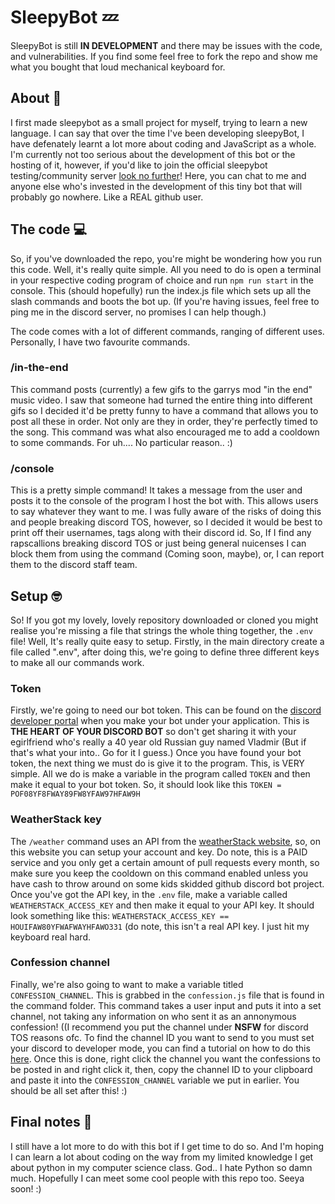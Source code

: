 # SleepyBot 💤
SleepyBot is still **IN DEVELOPMENT** and there may be issues with the code, and vulnerabilities. If you find some feel free to fork the repo and show me what you bought that loud mechanical keyboard for. 

## About 🤔
I first made sleepybot as a small project for myself, trying to learn a new language. I can say that over the time I've been developing sleepyBot, I have defenately learnt a lot more about coding and JavaScript as a whole. I'm currently not too serious about the development of this bot or the hosting of it, however, if you'd like to join the official sleepybot testing/community server [look no further](https://discord.gg/kAPnbR8H)! Here, you can chat to me and anyone else who's invested in the development of this tiny bot that will probably go nowhere. Like a REAL github user.
## The code 💻
So, if you've downloaded the repo, you're might be wondering how you run this code. Well, it's really quite simple. All you need to do is open a terminal in your respective coding program of choice and run ``npm run start`` in the console. This (should hopefully) run the index.js file which sets up all the slash commands and boots the bot up. (If you're having issues, feel free to ping me in the discord server, no promises I can help though.)

The code comes with a lot of different commands, ranging of different uses. Personally, I have two favourite commands.
### /in-the-end
This command posts (currently) a few gifs to the garrys mod "in the end" music video. I saw that someone had turned the entire thing into different gifs so I decided it'd be pretty funny to have a command that allows you to post all these in order. Not only are they in order, they're perfectly timed to the song. This command was what also encouraged me to add a cooldown to some commands. For uh.... No particular reason.. :)
### /console
This is a pretty simple command! It takes a message from the user and posts it to the console of the program I host the bot with. This allows users to say whatever they want to me. I was fully aware of the risks of doing this and people breaking discord TOS, however, so I decided it would be best to print off their usernames, tags along with their discord id. So, If I find any rapscallions breaking discord TOS or just being general nuicenses I can block them from using the command (Coming soon, maybe), or, I can report them to the discord staff team.
## Setup 🤓
So! If you got my lovely, lovely repository downloaded or cloned you might realise you're missing a file that strings the whole thing together, the ``.env`` file! Well, It's really quite easy to setup. Firstly, in the main directory create a file called ".env", after doing this, we're going to define three different keys to make all our commands work. 
### Token
Firstly, we're going to need our bot token. This can be found on the [discord developer portal](https://discord.com/developers/applications) when you make your bot under your application. This is **THE HEART OF YOUR DISCORD BOT** so don't get sharing it with your egirlfriend who's really a 40 year old Russian guy named Vladmir (But if that's what your into.. Go for it I guess.) Once you have found your bot token, the next thing we must do is give it to the program. This, is VERY simple. All we do is make a variable in the program called ``TOKEN`` and then make it equal to your bot token. So, it should look like this ``TOKEN = POF08YF8FWAY89FW8YFAW97HFAW9H``
### WeatherStack key
The ``/weather`` command uses an API from the [weatherStack website](https://weatherstack.com/?utm_source=google&utm_medium=cpc&utm_campaign=weatherstack_search_eu&gclid=CjwKCAjw6eWnBhAKEiwADpnw9q043_-9AA63Cd6JQhYhf6dNT0RHRXchszFI0cH5Row7Q1GFbOx5tRoCwhIQAvD_BwE), so, on this website you can setup your account and key. Do note, this is a PAID service and you only get a certain amount of pull requests every month, so make sure you keep the cooldown on this command enabled unless you have cash to throw around on some kids skidded github discord bot project. Once you've got the API key, in the ``.env`` file, make a variable called ``WEATHERSTACK_ACCESS_KEY`` and then make it equal to your API key. It should look something like this: ``WEATHERSTACK_ACCESS_KEY == HOUIFAW80YFWAFWAYHFAWO331`` (do note, this isn't a real API key. I just hit my keyboard real hard.
### Confession channel
Finally, we're also going to want to make a variable titled ``CONFESSION_CHANNEL``. This is grabbed in the ``confession.js`` file that is found in the command folder. This command takes a user input and puts it into a set channel, not taking any information on who sent it as an annonymous confession! ((I recommend you put the channel under **NSFW** for discord TOS reasons ofc. To find the channel ID you want to send to you must set your discord to developer mode, you can find a tutorial on how to do this [here](https://discord.com/developers/docs/game-sdk/store). Once this is done, right click the channel you want the confessions to be posted in and right click it, then, copy the channel ID to your clipboard and paste it into the ``CONFESSION_CHANNEL`` variable we put in earlier. You should be all set after this! :)

## Final notes 📓
I still have a lot more to do with this bot if I get time to do so. And I'm hoping I can learn a lot about coding on the way from my limited knowledge I get about python in my computer science class. God.. I hate Python so damn much. Hopefully I can meet some cool people with this repo too. Seeya soon! :)
